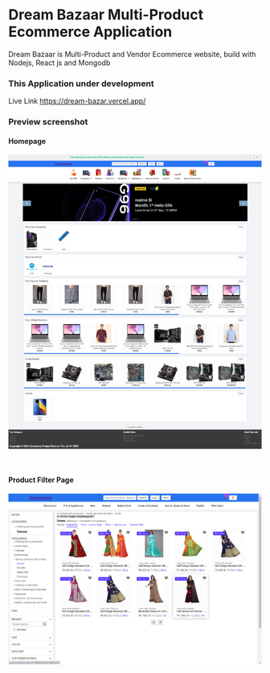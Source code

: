 # Dream Bazaar Multi-Product Ecommerce Application 

Dream Bazaar is Multi-Product and Vendor Ecommerce website, build with Nodejs, React js and Mongodb



### This Application under development

Live Link https://dream-bazar.vercel.app/

### Preview screenshot

####  Homepage
![preview-image](client/previews/preview-v10.png)

<br/>

#### Product Filter Page
![preview-image](client/previews/preview-v13.png)

<br/>


